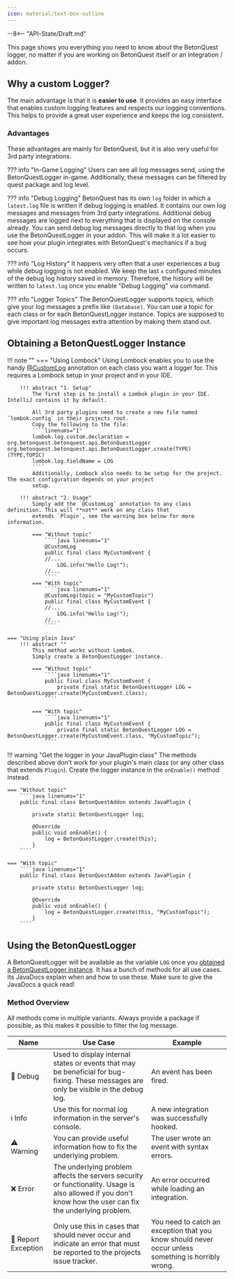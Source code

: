 ```yaml
---
icon: material/text-box-outline
---
```

--8<-- "API-State/Draft.md"

This page shows you everything you need to know about the BetonQuest logger, no matter if you are working on BetonQuest 
itself or an integration / addon.

## Why a custom Logger?
The main advantage is that it is **easier to use**.
It provides an easy interface that enables custom logging features and respects our logging conventions. 
This helps to provide a great user experience and keeps the log consistent.

### Advantages
These advantages are mainly for BetonQuest, but it is also very useful for 3rd party integrations. 


??? info "In-Game Logging"
    Users can see all log messages send, using the BetonQuestLogger in-game.
    Additionally, these messages can be filtered by quest package and log level.

??? info "Debug Logging"
    BetonQuest has its own `log` folder in which a `latest.log` file is written if debug logging is enabled.
    It contains our own log messages and messages from 3rd party integrations.
    Additional debug messages are logged next to everything that is displayed on the console already.
    You can send debug log messages directly to that log when you use the BetonQuestLogger in your addon.
    This will make it a lot easier to see how your plugin integrates with BetonQuest's mechanics if a bug occurs.

??? info "Log History"
    It happens very often that a user experiences a bug while debug logging is not enabled.
    We keep the last `x` configured minutes of the debug log history saved in memory.
    Therefore, the history will be written to `latest.log` once you enable "Debug Logging" via command. 

??? info "Logger Topics"
    The BetonQuestLogger supports topics, which give your log messages a prefix like `(Database)`.
    You can use a topic for each class or for each BetonQuestLogger instance.
    Topics are supposed to give important log messages extra attention by making them stand out.

## Obtaining a BetonQuestLogger Instance

!!! note ""
    === "Using Lombock"
        Using Lombock enables you to use the handy
        <a href="https://projectlombok.org/features/log" target="_blank">@CustomLog</a>
        annotation on each class you want a logger for.
        This requires a Lombock setup in your project and in your IDE.
    
        !!! abstract "1. Setup"
            The first step is to install a Lombok plugin in your IDE. IntelliJ contains it by default.
    
            All 3rd party plugins need to create a new file named `lombok.config` in their projects root.
            Copy the following to the file:
            ````linenums="1"
            lombok.log.custom.declaration = org.betonquest.betonquest.api.BetonQuestLogger org.betonquest.betonquest.api.BetonQuestLogger.create(TYPE)(TYPE,TOPIC)
            lombok.log.fieldName = LOG
            ````
            Additionally, Lombock also needs to be setup for the project. The exact configuration depends on your project
            setup.
    
        !!! abstract "2. Usage"
            Simply add the `@CustomLog` annotation to any class definition. This will **not** work on any class that
            extends `Plugin`, see the warning box below for more information. 
    
            === "Without topic"
                ````java linenums="1"
                @CustomLog
                public final class MyCustomEvent {
                //...
                    LOG.info("Hello Log!");
                //...
                ````
            === "With topic"
                ````java linenums="1"
                @CustomLog(topic = "MyCustomTopic")
                public final class MyCustomEvent {
                //...
                    LOG.info("Hello Log!");
                //...
                ````
    
    === "Using plain Java"    
        !!! abstract ""
            This method works without Lombok.
            Simply create a BetonQuestLogger instance.
    
            === "Without topic"
                ````java linenums="1"
                public final class MyCustomEvent {
                    private final static BetonQuestLogger LOG = BetonQuestLogger.create(MyCustomEvent.class);
                ````
            
            === "With topic"
                ````java linenums="1"
                public final class MyCustomEvent {
                    private final static BetonQuestLogger LOG = BetonQuestLogger.create(MyCustomEvent.class, "MyCustomTopic");
                ````


!!! warning "Get the logger in your JavaPlugin class"
    The methods described above don't work for your plugin's main class (or any other class that extends `Plugin`). 
    Create the logger instance in the `onEnable()` method instead.

    === "Without topic"
        ````java linenums="1"
        public final class BetonQuestAddon extends JavaPlugin {
    
            private static BetonQuestLogger log;
    
            @Override
            public void onEnable() {
                log = BetonQuestLogger.create(this);
            }
        ````

    === "With topic"
        ````java linenums="1"
        public final class BetonQuestAddon extends JavaPlugin {
    
            private static BetonQuestLogger log;
    
            @Override
            public void onEnable() {
                log = BetonQuestLogger.create(this, "MyCustomTopic");
            }
        ````

## Using the BetonQuestLogger
A BetonQuestLogger will be available as the variable `LOG` once you [obtained a BetonQuestLogger instance](#obtaining-a-betonquestlogger-instance). 
It has a bunch of methods for all use cases. Its JavaDocs explain when and how to use these.
Make sure to give the JavaDocs a quick read! 

### Method Overview

All methods come in multiple variants. Always provide a package if possible, as this makes it possible to filter the log
message.
 

| Name                              	| Use Case 	                                                                                                                                                 | Example 	                                                 |
|------------------------------------ |----------------------------------------------------------------------------------------------------------------------------------------------------------- |---------------------------------------------------------- |
| :shushing_face: Debug               | Used to display internal states or events that may be beneficial for bug-fixing. These messages are only be visible in the debug log.                      | An event has been fired.         	                       |
| :information_source: Info           | Use this for normal log information in the server's console.                                                                                               | A new integration was successfully hooked.     	         |
| :warning: Warning                   | You can provide useful information how to fix the underlying problem.                                                                                      | The user wrote an event with syntax errors.               |
| :x: Error            	              | The underlying problem affects the servers security or functionality. Usage is also allowed if you don't know how the user can fix the underlying problem. | An error occurred while loading an integration.           |
| :rotating_light: Report Exception 	| Only use this in cases that should never occur and indicate an error that must be reported to the projects issue tracker.                                  | You need to catch an exception that you know should never occur unless something is horribly wrong. | 
